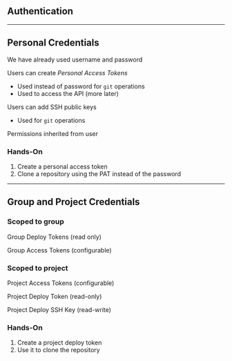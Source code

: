 <!-- .slide: id="gitlab_authentication" class="vertical-center" -->

<i class="fa-duotone fa-key-skeleton-left-right fa-8x fa-duotone-colors" style="float: right; color: grey;"></i>

## Authentication

---

## Personal Credentials

<i class="fa-duotone fa-key-skeleton fa-4x fa-duotone-colors-inverted" style="float: right;"></i>

We have already used username and password

Users can create *Personal Access Tokens*

- Used instead of password for `git` operations
- Used to access the API (more later)

Users can add SSH public keys

- Used for `git` operations

Permissions inherited from user

### Hands-On

1. Create a personal access token
1. Clone a repository using the PAT instead of the password

---

## Group and Project Credentials

<i class="fa-duotone fa-id-card-clip fa-4x fa-duotone-colors" style="float: right;"></i>

### Scoped to group

Group Deploy Tokens (read only)

Group Access Tokens (configurable)

### Scoped to project

Project Access Tokens (configurable)

Project Deploy Token (read-only)

Project Deploy SSH Key (read-write)

### Hands-On

1. Create a project deploy token
1. Use it to clone the repository
